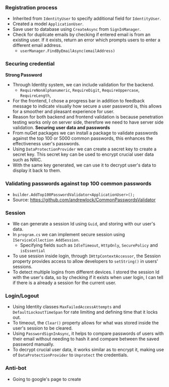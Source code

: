 ### Registration process
- Inherited from `IdentityUser` to specify additional field for `IdentityUser`.
- Created a model `ApplicationUser`.
- Save user to database using `CreateAsync` from `SignInManager`.
- Check for duplicate emails by checking if entered email is from an existing user. If it exists, return an error which prompts users to enter a different email address.
	- `userManager.FindByEmailAsync(emailAddress)`

### Securing credential
**Strong Password**
- Through Identity system, we can include validation for the backend.
	- `RequireNonAlphanumeric`, `RequireDigit`, `RequireUppercase`, `RequireLength`,
- For the frontend, I chose a progress bar in addition to feedback message to indicate visually how secure a user password is, this allows for a smoother and pleasant experience for user. 
- Reason for both backend and frontend validation is because penetration testing works only on server side, therefore we need to have server side validation.
**Securing user data and passwords**
- From nuGet packages we can install a package to validate passwords against the top 100 or 5000 common passwords, this enhances the effectiveness user's passwords.
- Using `DataProtectionProvider` we can create a secret key to create a secret key. This secret key can be used to encrypt crucial user data such as NRIC. 
- With the same key generated, we can use it to decrypt user's data to display it back to them.

### Validating passwords against top 100 common passwords
- `builder.AddTop100PasswordValidator<ApplicationUser>();`
- Source: https://github.com/andrewlock/CommonPasswordsValidator

### Session
- We can generate a session Id using `Guid`, and storing with our user's data.
- In `program.cs` we can implement secure session using `IServiceCollection AddSession`.
	- Specifying fields such as `IdleTimeout`, `HttpOnly`, `SecurePolicy` and `isEssential`
- To use session inside login, through `IHttpContextAccessor`, the Session property provides access to allow developers to `setString()` in users' sessions.
- To detect multiple logins from different devices. I stored the session Id with the user's data, so by checking if it exists when user login, I can tell if there is a already a session for the current user.

### Login/Logout
 - Using Identity classes `MaxFailedAccessAttempts` and  `DefaultLockoutTimeSpan` for rate limiting and defining time that it locks out.
 - To timeout, the `Clear()` property allows for what was stored inside the user's session to be cleared.
 - Using `PasswordSignInAsync`, it helps to compare passwords of users with their email without needing to hash it and compare between the saved password manually.
 - To decrypt crucial user data, it works similar as to encrypt it,  making use of `DataProtectionProvider` to `Unprotect` the credentials.

### Anti-bot
- Going to google's page to create 
